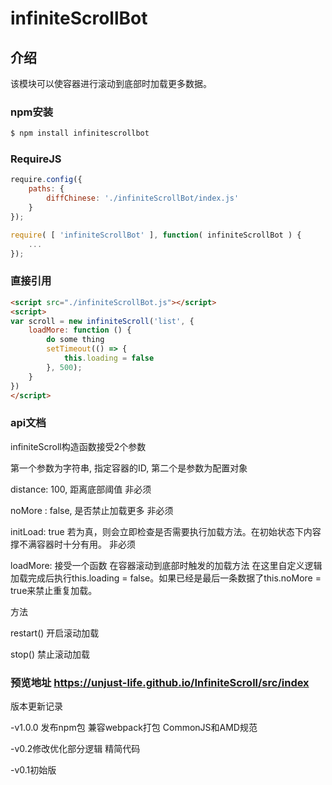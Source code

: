 infiniteScrollBot
===========

## 介绍
该模块可以使容器进行滚动到底部时加载更多数据。


### npm安装

```bash
$ npm install infinitescrollbot
```


### RequireJS
```javascript
require.config({
	paths: {
		diffChinese: './infiniteScrollBot/index.js'
	}
});

require( [ 'infiniteScrollBot' ], function( infiniteScrollBot ) {
	...
});

```

### 直接引用
```html
<script src="./infiniteScrollBot.js"></script>
<script>
var scroll = new infiniteScroll('list', {
    loadMore: function () {
        do some thing
        setTimeout(() => {
            this.loading = false
        }, 500);
    }
})
</script>
```


### api文档

infiniteScroll构造函数接受2个参数

第一个参数为字符串, 指定容器的ID, 第二个是参数为配置对象

distance: 100,       距离底部阈值      非必须

noMore  : false,     是否禁止加载更多   非必须

initLoad: true       若为真，则会立即检查是否需要执行加载方法。在初始状态下内容撑不满容器时十分有用。 非必须

loadMore: 接受一个函数  在容器滚动到底部时触发的加载方法 在这里自定义逻辑 加载完成后执行this.loading = false。如果已经是最后一条数据了this.noMore = true来禁止重复加载。


方法

restart()   开启滚动加载

stop()      禁止滚动加载



### 预览地址 https://unjust-life.github.io/InfiniteScroll/src/index

版本更新记录

-v1.0.0  发布npm包 兼容webpack打包 CommonJS和AMD规范

-v0.2修改优化部分逻辑 精简代码

-v0.1初始版